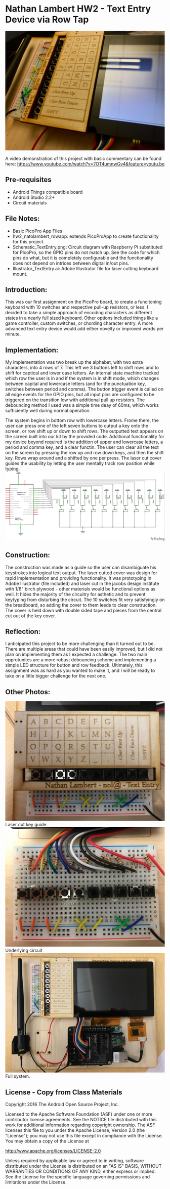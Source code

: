 Nathan Lambert HW2 -  Text Entry Device via Row Tap
=====================================

![Alt text](/Images/IMG_6327.jpg?raw=true "Optional Title")

A video demonstration of this project with basic commentary can be found here: https://www.youtube.com/watch?v=7OT4umnwGv4&feature=youtu.be

Pre-requisites
--------------

- Android Things compatible board
- Android Studio 2.2+
- Circuit materials

File Notes:
-----------

- Basic PicoPro App Files
- hw2_natolambert_rowapp: extends PicoProApp to create functionality for this project.
- Schematic_TextEntry.png: Circuit diagram with Raspberry Pi substituted for PicoPro, so the GPIO pins do not match up. See the code for which pins do what, but it is completely configurable and the functionality does not depend on intrices between digital in/out pins.
- Illustrator_TextEntry.ai: Adobe Illustrator file for laser cutting keyboard mount.

Introduction:
-------------
This was our first assignment on the PicoPro board, to create a funcitoning keyboard with 10 switches and respective pull-up resistors, or less. I decided to take a simple approach of encoding characters as different states in a nearly full sized keyboard. Other options included things like a game controller, custom switches, or chording character entry. A more advanced text entry device would add either novelty or improved words per minute.

Implementation:
---------------
My implementation was two break up the alphabet, with two extra characters, into 4 rows of 7. This left we 3 buttons left to shift rows and to shift for captical and lower case letters. An internal state machine tracked which row the user is in and if the system is in shift mode, which changes between capital and lowercase letters (and for the punctuation key, switches between period and comma). The button trigger event is called on all edge events for the GPIO pins, but all input pins are configured to be triggered on the transition low with additional pull up resistors. The debouncing method I used was a simple time deay of 60ms, which works sufficiently well during normal operation. 

The system begins in bottom row with lowercase letters. Frome there, the user can press one of the left seven buttons to output a key onto the screen, or row shift up or down to shift rows. The outputted text appears on the screen built into our kit by the provided code. Additional functionality for my device beyond required is the addition of upper and lowercase letters, a period and comma key, and a clear functin. The user can clear all the text on the screen by pressing the row up and row down keys, and then the shift key. Rows wrap around and a shifted by one per press. The laser cut cover guides the usability by letting the user mentally track row position while typing.
![Alt text](/Images/Schematic_TextEntry.png?raw=true "Optional Title")

Construction:
-------------
The construction was made as a guide so the user can disambiguate his keystrokes into logical text output. The laser cutted cover was design for rapid implementation and providing functionality. It was prototyping in Adobe Illustrator (file included) and laser cut in the jacobs design institute with 1/8" birch plywood - other materials would be functional options as well. It hides the majority of the circuitry for asthetic and to prevent keytyping from disturbing the circuit.  The 10 switches fit very satisfyingly on the breadboard, so adding the cover to them leeds to clear construction. The cover is held down with double sided tape and pieces from the central cut out of the key cover.

Reflection:
-----------
I anticipated this project to be more challenging than it turned out to be. There are multiple areas that could have been easily improved, but I did not plan on implementing them as I expected a challenge. The two main opprotunites are a more robust debouncing scheme and implementing a simple LED structure for button and row feedback. Ultimately, this assignment was as hard as you wanted to make it, and I will be ready to take on a little bigger challenge for the next one.

Other Photos:
-------------
![Alt text](/Images/IMG_6324.jpg?raw=true "Optional Title")
Laser cut key guide.
![Alt text](/Images/IMG_6325.jpg?raw=true "Optional Title")
Underlying circuit
![Alt text](/Images/IMG_6326.jpg?raw=true "Optional Title")
Full system.


License - Copy from Class Materials
-------

Copyright 2016 The Android Open Source Project, Inc.

Licensed to the Apache Software Foundation (ASF) under one or more contributor
license agreements.  See the NOTICE file distributed with this work for
additional information regarding copyright ownership.  The ASF licenses this
file to you under the Apache License, Version 2.0 (the "License"); you may not
use this file except in compliance with the License.  You may obtain a copy of
the License at

  http://www.apache.org/licenses/LICENSE-2.0

Unless required by applicable law or agreed to in writing, software
distributed under the License is distributed on an "AS IS" BASIS, WITHOUT
WARRANTIES OR CONDITIONS OF ANY KIND, either express or implied.  See the
License for the specific language governing permissions and limitations under
the License.
